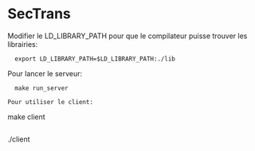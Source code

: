 # SecTrans

Modifier le LD_LIBRARY_PATH pour que le compilateur puisse trouver les librairies:
```
  export LD_LIBRARY_PATH=$LD_LIBRARY_PATH:./lib
```

Pour lancer le serveur:
```
  make run_server

Pour utiliser le client:
```
  make client
```

```
  ./client <parameter>
```

  
